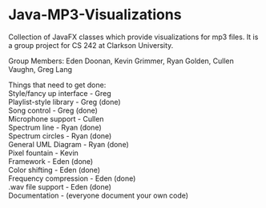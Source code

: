 Java-MP3-Visualizations
=======================

Collection of JavaFX classes which provide visualizations for mp3 files. It is a group project for CS 242 at Clarkson University.

Group Members: Eden Doonan,
Kevin Grimmer,
Ryan Golden,
Cullen Vaughn,
Greg Lang

Things that need to get done:  
  Style/fancy up interface - Greg  
  Playlist-style library - Greg (done)  
  Song control - Greg (done)<br>
  Microphone support - Cullen   
  Spectrum line - Ryan (done)<br>
  Spectrum circles - Ryan (done)<br>
  General UML Diagram - Ryan (done)<br>
  Pixel fountain - Kevin<br>
  Framework - Eden (done)<br>
  Color shifting - Eden (done)<br>
  Frequency compression - Eden (done)<br>
  .wav file support - Eden (done)<br>
  Documentation - (everyone document your own code)  
  
